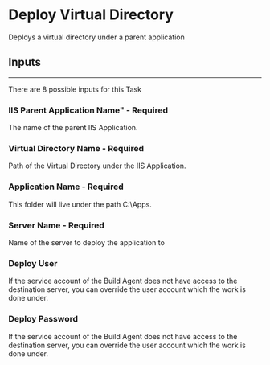# Deploy Virtual Directory

Deploys a virtual directory under a parent application

## Inputs
------------------

There are 8 possible inputs for this Task

### IIS Parent Application Name" - Required

The name of the parent IIS Application.

### Virtual Directory Name - Required

Path of the Virtual Directory under the IIS Application.

### Application Name - Required

This folder will live under the path C:\\Apps.

### Server Name - Required

Name of the server to deploy the application to

### Deploy User 

If the service account of the Build Agent does not have access to the destination server, you can override the user account which the work is done under.

### Deploy Password 

If the service account of the Build Agent does not have access to the destination server, you can override the user account which the work is done under.

